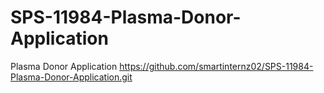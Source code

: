 # SPS-11984-Plasma-Donor-Application
Plasma Donor Application
https://github.com/smartinternz02/SPS-11984-Plasma-Donor-Application.git
